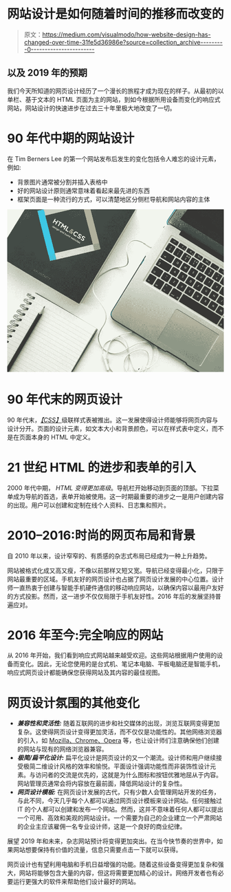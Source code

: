 # 网站设计是如何随着时间的推移而改变的

> 原文：<https://medium.com/visualmodo/how-website-design-has-changed-over-time-31fe5d36986e?source=collection_archive---------0----------------------->

## 以及 2019 年的预期

我们今天所知道的网页设计经历了一个漫长的旅程才成为现在的样子。从最初的以单栏、基于文本的 HTML 页面为主的网站，到如今根据所用设备而变化的响应式网站，网站设计的快速进步在过去三十年里极大地改变了一切。

# 90 年代中期的网站设计

在 Tim Berners Lee 的第一个网站发布后发生的变化包括令人难忘的设计元素，例如:

*   背景图片通常被分割并插入表格中
*   好的网站设计原则通常意味着看起来最先进的东西
*   框架页面是一种流行的方式，可以清楚地区分侧栏导航和网站内容的主体

![](img/86436e525e83df5d1c1af01f1e7a5546.png)

# 90 年代末的网页设计

90 年代末，[*【CSS】*](https://en.wikipedia.org/wiki/Cascading_Style_Sheets)级联样式表被推出。这一发展使得设计师能够将网页内容与设计分开。页面的设计元素，如文本大小和背景颜色，可以在样式表中定义，而不是在页面本身的 HTML 中定义。

# 21 世纪 HTML 的进步和表单的引入

2000 年代中期， *HTML 变得更加高级*。导航栏开始移动到页面的顶部。下拉菜单成为导航的首选，表单开始被使用。这一时期最重要的进步之一是用户创建内容的出现。用户可以创建和定制在线个人资料、日志集和照片。

# 2010–2016:时尚的网页布局和背景

自 2010 年以来，设计窄窄的、有质感的杂志式布局已经成为一种上升趋势。

网站被格式化成又高又瘦，不像以前那样又短又宽。导航已经变得最小化，只限于网站最重要的区域。手机友好的网页设计也占据了网页设计发展的中心位置。设计师一直热衷于创建与智能手机硬件通信的移动响应网站，以确保内容以最用户友好的方式投影。然而，这一进步不仅仅局限于手机友好性。2016 年后的发展坚持普遍应对。

# 2016 年至今:完全响应的网站

从 2016 年开始，我们看到响应式网站越来越受欢迎。这些网站根据用户使用的设备而变化。因此，无论您使用的是台式机、笔记本电脑、平板电脑还是智能手机，响应式网页设计都能确保您获得网站及其内容的最佳视图。

# 网页设计氛围的其他变化

*   ***兼容性和灵活性:*** 随着互联网的进步和社交媒体的出现，浏览互联网变得更加复杂。这使得网页设计变得更加灵活，而不仅仅是功能性的。其他网络浏览器的引入，如 [Mozilla、Chrome、Opera](https://www.digitaltrends.com/computing/best-browser-internet-explorer-vs-chrome-vs-firefox-vs-safari-vs-edge/) 等，也让设计师们注意确保他们创建的网站与现有的网络浏览器兼容。
*   ***极简/扁平化设计:*** 扁平化设计是网页设计的又一个潮流。设计师和用户继续接受极简二维设计风格的效率和愉悦。平面设计强调功能性而非装饰性设计元素。与访问者的交流是优先的，这就是为什么图标和按钮优雅地屈从于内容。网站管理员通常会将内容放在最前面，降低网站设计的复杂性。
*   ***网页设计模板:*** 在网页设计发展的古代，只有少数人会管理网站开发的任务，与此不同，今天几乎每个人都可以通过网页设计模板来设计网站。任何接触过 IT 的个人都可以创建和发布一个网站。然而，这并不意味着任何人都可以提出一个可用、高效和美观的网站设计。一个需要为自己的企业建立一个严肃网站的企业主应该雇佣一名专业设计师，这是一个良好的商业纪律。

展望 2019 年和未来，杂志网站预计将变得更加突出。在当今快节奏的世界中，如果网站想要保持有价值的流量，信息只需要点击一下就可以获得。

网页设计也有望利用电脑和手机日益增强的功能。随着这些设备变得更加复杂和强大，网站将能够包含大量的内容，但这将需要更加精心的设计。网络开发者也有必要运行更强大的软件来帮助他们设计最好的网站。